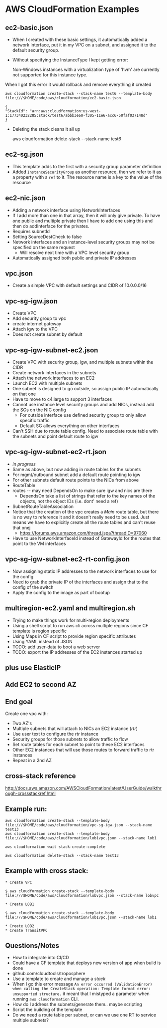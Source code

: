 # AWS CloudFormation Examples
## ec2-basic.json
* When I created with these basic settings, it automatically added a network interface, put it in my VPC on a subnet, and assigned it to the default security group.
* Without specifying the InstanceType I kept getting error:

    Non-Windows instances with a virtualization type of 'hvm' are currently not supported for this instance type.

When I got this error it would rollback and remove everything it created

    aws cloudformation create-stack --stack-name test6 --template-body file:///$HOME/code/aws/cloudformation/ec2-basic.json

    {
    "StackId": "arn:aws:cloudformation:us-west-1:177340232285:stack/test6/abbb3e60-f305-11e6-acc6-50faf037148d"
    }

* Deleting the stack cleans it all up

    aws cloudformation delete-stack --stack-name test6

## ec2-sg.json
* This template adds to the first with a security group parameter definition
* Added `InstanceSecurityGroup` as another resource, then we refer to it as a property with a `ref` to it.  The resource name is a key to the value of the resource

## ec2-nic.json
* Adding a network interface using NetworkInterfaces
* If I add more than one in that array, then it will only give private.  To have one public and multiple private then I have to add one using this and then do addInterface for the privates.
* Requires subnetId
* Setting SourceDestCheck to false
* Network interfaces and an instance-level security groups may not be specified on the same request
    * Will resolve next time with a VPC level security group
* Automatically assigned both public and private IP addresses

## vpc.json
* Create a simple VPC with default settings and CIDR of 10.0.0.0/16

## vpc-sg-igw.json
* Create VPC
* Add security group to vpc
* create internet gateway
* Attach igw to the VPC
* Does not create subnet by default

## vpc-sg-igw-subnet-ec2.json
* Create VPC with security group, igw, and multiple subnets within the CIDR
* Create network interfaces in the subnets
* Attach the network interfaces to an EC2
* Launch EC2 with multiple subnets
* One subnet is designed to go outside, so assign public IP automatically on that one
* Have to move to c4.large to support 3 interfaces
* Cannot use instance level security groups and add NICs, instead add the SGs on the NIC config
    * For outside interface use defined security group to only allow specific traffic
    * Default SG allows everything on other interfaces
* Can't SSH due to route table config.  Need to associate route table with the subnets and point default route to igw

## vpc-sg-igw-subnet-ec2-rt.json
* *in progress*
* Same as above, but now adding in route tables for the subnets
* For mgmt/outbound subnet add a default route pointing to igw
* For other subnets default route points to the NICs from above
* RouteTable
* routes -- may need DependsOn to make sure igw and nics are there
    * DependsOn take a list of strings that refer to the key names of the objects, not the object IDs (i.e. dont' need a ref)
* SubnetRouteTableAssociation
* Notice that the creation of the vpc creates a *Main* route table, but there is no way to reference it and it doesn't really need to be used.  Just means we have to explicitly create all the route tables and can't reuse that onej
    * https://forums.aws.amazon.com/thread.jspa?threadID=97060
* Have to use NetworkInterfaceId instead of GatewayId for the routes that point to the VM interfaces


## vpc-sg-igw-subnet-ec2-rt-config.json
* Now assigning static IP addresses to the network interfaces to use for the config
* Need to grab the private IP of the interfaces and assign that to the config of the switch
* Apply the config to the image as part of bootup

## multiregion-ec2.yaml and multiregion.sh
* Trying to make things work for multi-region deployments
* Using a shell script to run aws cli across multiple regions since CF template is region specific
* Using Maps in CF script to provide region specific attributes
* Using YAML instead of JSON
* TODO: add user-data to boot a web server
* TODO: export the IP addresses of the EC2 instances started up

## plus use ElasticIP
## Add EC2 to second AZ
## End goal
Create one vpc with:
* Two AZ's
* Multiple subnets that will attach to NICs an EC2 instance (*rtr*)
* Use user text to configure the *rtr* instance
* Security groups for those subnets to allow traffic to flow
* Set route tables for each subnet to point to these EC2 interfaces
* Other EC2 instances that will use those routes to forward traffic to rtr instances
* Repeat in a 2nd AZ 


## cross-stack reference
http://docs.aws.amazon.com/AWSCloudFormation/latest/UserGuide/walkthrough-crossstackref.html

## Example run:

    aws cloudformation create-stack --template-body file:///$HOME/code/aws/cloudformation/vpc-sg-igw.json --stack-name test13
    aws cloudformation create-stack --template-body file:///$HOME/code/aws/cloudformation/lob1vpc.json --stack-name lob1

    aws cloudformation wait stack-create-complete

    aws cloudformation delete-stack --stack-name test13

## Example with cross stack:
    * Create VPC

    $ aws cloudformation create-stack --template-body file:///$HOME/code/aws/cloudformation/lobvpc.json --stack-name lobvpc

    * Create LOB1

    $ aws cloudformation create-stack --template-body file:///$HOME/code/aws/cloudformation/lob1vpc.json --stack-name lob1

    * Create LOB2
    * Create TransitVPC

## Questions/Notes
* How to integrate into CI/CD
* Could have a CF template that deploys new version of app when build is done
* github.com/cloudtools/troposphere
* Use a template to create and manage a *stack*
* When I go this error message `An error occurred (ValidationError) when calling the CreateStack operation: Template format error: unsupported structure.` it meant that I mistyped a parameter when running `aws cloudformation` CLI.  
* How do I address the subnets/generate them.. maybe scripting
* Script the building of the template
* Do we need a route table per subnet, or can we use one RT to service multiple subnets?  
